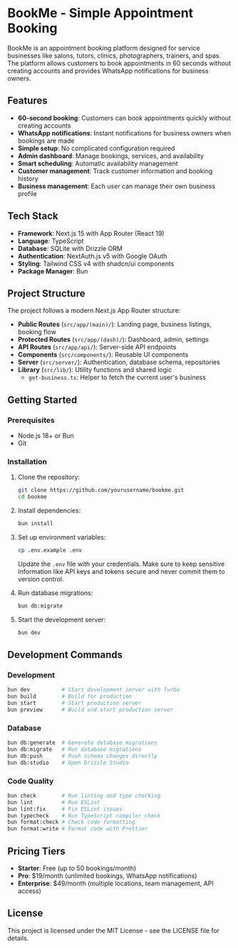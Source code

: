 # BookMe - Simple Appointment Booking

BookMe is an appointment booking platform designed for service businesses like salons, tutors, clinics, photographers, trainers, and spas. The platform allows customers to book appointments in 60 seconds without creating accounts and provides WhatsApp notifications for business owners.

## Features

- **60-second booking**: Customers can book appointments quickly without creating accounts
- **WhatsApp notifications**: Instant notifications for business owners when bookings are made
- **Simple setup**: No complicated configuration required
- **Admin dashboard**: Manage bookings, services, and availability
- **Smart scheduling**: Automatic availability management
- **Customer management**: Track customer information and booking history
- **Business management**: Each user can manage their own business profile

## Tech Stack

- **Framework**: Next.js 15 with App Router (React 19)
- **Language**: TypeScript
- **Database**: SQLite with Drizzle ORM
- **Authentication**: NextAuth.js v5 with Google OAuth
- **Styling**: Tailwind CSS v4 with shadcn/ui components
- **Package Manager**: Bun

## Project Structure

The project follows a modern Next.js App Router structure:

- **Public Routes** (`src/app/(main)/`): Landing page, business listings, booking flow
- **Protected Routes** (`src/app/(dash)/`): Dashboard, admin, settings
- **API Routes** (`src/app/api/`): Server-side API endpoints
- **Components** (`src/components/`): Reusable UI components
- **Server** (`src/server/`): Authentication, database schema, repositories
- **Library** (`src/lib/`): Utility functions and shared logic
  - `get-business.ts`: Helper to fetch the current user's business

## Getting Started

### Prerequisites

- Node.js 18+ or Bun
- Git

### Installation

1. Clone the repository:

   ```bash
   git clone https://github.com/yourusername/bookme.git
   cd bookme
   ```

2. Install dependencies:

   ```bash
   bun install
   ```

3. Set up environment variables:

   ```bash
   cp .env.example .env
   ```

   Update the `.env` file with your credentials. Make sure to keep sensitive information like API keys and tokens secure and never commit them to version control.

4. Run database migrations:

   ```bash
   bun db:migrate
   ```

5. Start the development server:
   ```bash
   bun dev
   ```

## Development Commands

### Development

```bash
bun dev          # Start development server with Turbo
bun build        # Build for production
bun start        # Start production server
bun preview      # Build and start production server
```

### Database

```bash
bun db:generate  # Generate database migrations
bun db:migrate   # Run database migrations
bun db:push      # Push schema changes directly
bun db:studio    # Open Drizzle Studio
```

### Code Quality

```bash
bun check        # Run linting and type checking
bun lint         # Run ESLint
bun lint:fix     # Fix ESLint issues
bun typecheck    # Run TypeScript compiler check
bun format:check # Check code formatting
bun format:write # Format code with Prettier
```

## Pricing Tiers

- **Starter**: Free (up to 50 bookings/month)
- **Pro**: $19/month (unlimited bookings, WhatsApp notifications)
- **Enterprise**: $49/month (multiple locations, team management, API access)

## License

This project is licensed under the MIT License - see the LICENSE file for details.
